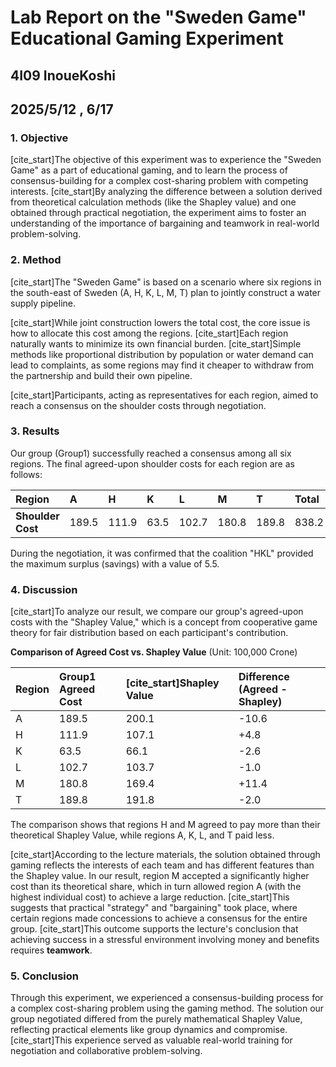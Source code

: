 # Lab Report on the "Sweden Game" Educational Gaming Experiment

## 4I09 InoueKoshi
## 2025/5/12 , 6/17

### 1. Objective

[cite_start]The objective of this experiment was to experience the "Sweden Game" as a part of educational gaming, and to learn the process of consensus-building for a complex cost-sharing problem with competing interests. [cite_start]By analyzing the difference between a solution derived from theoretical calculation methods (like the Shapley value) and one obtained through practical negotiation, the experiment aims to foster an understanding of the importance of bargaining and teamwork in real-world problem-solving.

### 2. Method

[cite_start]The "Sweden Game" is based on a scenario where six regions in the south-east of Sweden (A, H, K, L, M, T) plan to jointly construct a water supply pipeline.

[cite_start]While joint construction lowers the total cost, the core issue is how to allocate this cost among the regions. [cite_start]Each region naturally wants to minimize its own financial burden. [cite_start]Simple methods like proportional distribution by population or water demand can lead to complaints, as some regions may find it cheaper to withdraw from the partnership and build their own pipeline.

[cite_start]Participants, acting as representatives for each region, aimed to reach a consensus on the shoulder costs through negotiation.

### 3. Results

Our group (Group1) successfully reached a consensus among all six regions. The final agreed-upon shoulder costs for each region are as follows:

| Region | A | H | K | L | M | T | Total |
| :--- | :--- | :--- | :--- | :--- | :--- | :--- | :--- |
| **Shoulder Cost**| 189.5 | 111.9 | 63.5 | 102.7 | 180.8 | 189.8 | 838.2 |

During the negotiation, it was confirmed that the coalition "HKL" provided the maximum surplus (savings) with a value of 5.5.

### 4. Discussion

[cite_start]To analyze our result, we compare our group's agreed-upon costs with the "Shapley Value," which is a concept from cooperative game theory for fair distribution based on each participant's contribution.

**Comparison of Agreed Cost vs. Shapley Value**
(Unit: 100,000 Crone)

| Region | Group1 Agreed Cost | [cite_start]Shapley Value  | Difference (Agreed - Shapley) |
| :--- | :--- | :--- | :--- |
| A | 189.5 | 200.1 | -10.6 |
| H | 111.9 | 107.1 | +4.8 |
| K | 63.5 | 66.1 | -2.6 |
| L | 102.7 | 103.7 | -1.0 |
| M | 180.8 | 169.4 | +11.4 |
| T | 189.8 | 191.8 | -2.0 |

The comparison shows that regions H and M agreed to pay more than their theoretical Shapley Value, while regions A, K, L, and T paid less.

[cite_start]According to the lecture materials, the solution obtained through gaming reflects the interests of each team and has different features than the Shapley value. In our result, region M accepted a significantly higher cost than its theoretical share, which in turn allowed region A (with the highest individual cost) to achieve a large reduction. [cite_start]This suggests that practical "strategy" and "bargaining" took place, where certain regions made concessions to achieve a consensus for the entire group. [cite_start]This outcome supports the lecture's conclusion that achieving success in a stressful environment involving money and benefits requires **teamwork**.

### 5. Conclusion

Through this experiment, we experienced a consensus-building process for a complex cost-sharing problem using the gaming method. The solution our group negotiated differed from the purely mathematical Shapley Value, reflecting practical elements like group dynamics and compromise. [cite_start]This experience served as valuable real-world training for negotiation and collaborative problem-solving.